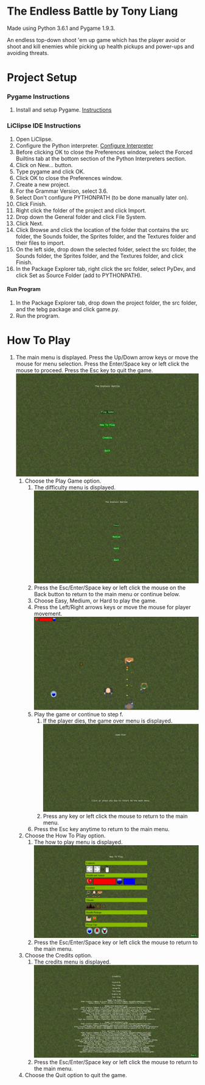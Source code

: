 # The Endless Battle by Tony Liang

Made using Python 3.6.1 and Pygame 1.9.3.

An endless top-down shoot 'em up game which has the player avoid or shoot and kill enemies while picking up health pickups and power-ups and avoiding threats.

# Project Setup

### Pygame Instructions
1. Install and setup Pygame. [Instructions](https://www.pygame.org/wiki/GettingStarted#Pygame%20Installation)

### LiClipse IDE Instructions
1. Open LiClipse.
2. Configure the Python interpreter. [Configure Interpreter](http://www.pydev.org/manual_101_interpreter.html)
3. Before clicking OK to close the Preferences window, select the Forced Builtins tab at the bottom section of the Python Interpreters section.
4. Click on New... button.
5. Type pygame and click OK.
6. Click OK to close the Preferences window.
7. Create a new project.
8. For the Grammar Version, select 3.6.
9. Select Don't configure PYTHONPATH (to be done manually later on).
10. Click Finish.
11. Right click the folder of the project and click Import.
12. Drop down the General folder and click File System.
13. Click Next.
14. Click Browse and click the location of the folder that contains the src folder, the Sounds folder, the Sprites folder, and the Textures folder and their files to import.
15. On the left side, drop down the selected folder, select the src folder, the Sounds folder, the Sprites folder, and the Textures folder, and click Finish.
16. In the Package Explorer tab, right click the src folder, select PyDev, and click Set as Source Folder (add to PYTHONPATH).

#### Run Program
1. In the Package Explorer tab, drop down the project folder, the src folder, and the tebg package and click game.py.
2. Run the program.

# How To Play
1. The main menu is displayed. Press the Up/Down arrow keys or move the mouse for menu selection. Press the Enter/Space key or left click the mouse to proceed. Press the Esc key to quit the 
   game.  
![alt text](https://github.com/tliang1/Academic-Projects/raw/master/Classes/CS%20332L/Latest/images/instructions/main_menu.png "Main Menu")
	1. Choose the Play Game option.
		1. The difficulty menu is displayed.  
		![alt text](https://github.com/tliang1/Academic-Projects/raw/master/Classes/CS%20332L/Latest/images/instructions/difficulty_menu.png "Difficulty Menu")
		2. Press the Esc/Enter/Space key or left click the mouse on the Back button to return to the main menu or continue below.
		3. Choose Easy, Medium, or Hard to play the game.
		4. Press the Left/Right arrows keys or move the mouse for player movement.  
		![alt text](https://github.com/tliang1/Academic-Projects/raw/master/Classes/CS%20332L/Latest/images/instructions/gameplay.png "Gameplay")
		5. Play the game or continue to step f.
			1. If the player dies, the game over menu is displayed.  
			![alt text](https://github.com/tliang1/Academic-Projects/raw/master/Classes/CS%20332L/Latest/images/instructions/game_over_menu.png "Game Over Menu")
			2. Press any key or left click the mouse to return to the main menu.
		6. Press the Esc key anytime to return to the main menu.
	2. Choose the How To Play option.
		1. The how to play menu is displayed.  
		![alt text](https://github.com/tliang1/Academic-Projects/raw/master/Classes/CS%20332L/Latest/images/instructions/how_to_play_menu.png "How To Play Menu")
		2. Press the Esc/Enter/Space key or left click the mouse to return to the main menu.
	3. Choose the Credits option.
		1. The credits menu is displayed.  
		![alt text](https://github.com/tliang1/Academic-Projects/raw/master/Classes/CS%20332L/Latest/images/instructions/credits_menu.png "Credits Menu")
		2. Press the Esc/Enter/Space key or left click the mouse to return to the main menu.
	4. Choose the Quit option to quit the game.